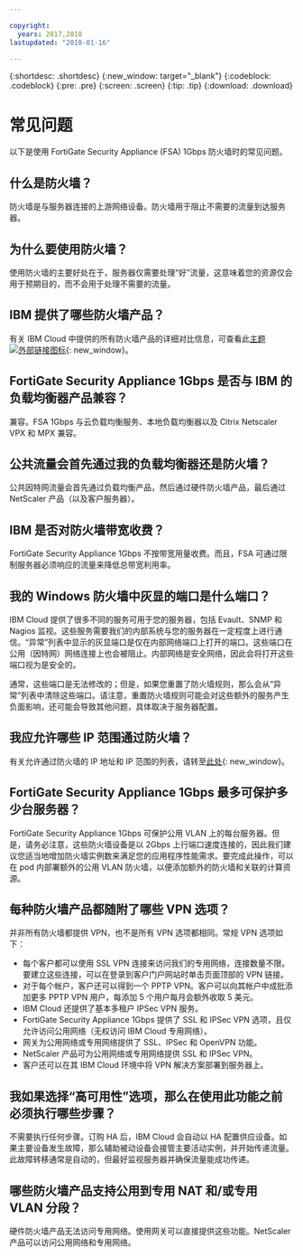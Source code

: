 ```yaml
---

copyright:
  years: 2017,2018
lastupdated: "2018-01-16"

---
```


{:shortdesc: .shortdesc}
{:new_window: target="_blank"}
{:codeblock: .codeblock}
{:pre: .pre}
{:screen: .screen}
{:tip: .tip}
{:download: .download}

# 常见问题

以下是使用 FortiGate Security Appliance (FSA) 1Gbps 防火墙时的常见问题。

## 什么是防火墙？

防火墙是与服务器连接的上游网络设备。防火墙用于阻止不需要的流量到达服务器。

## 为什么要使用防火墙？

使用防火墙的主要好处在于，服务器仅需要处理“好”流量，这意味着您的资源仅会用于预期目的，而不会用于处理不需要的流量。

## IBM 提供了哪些防火墙产品？
有关 IBM Cloud 中提供的所有防火墙产品的详细对比信息，可查看此[主题 ![外部链接图标](../../icons/launch-glyph.svg "外部链接图标")](https://console.bluemix.net/docs/infrastructure/fortigate-10g/explore-firewalls.html#explore-firewalls){: new_window}。 

## FortiGate Security Appliance 1Gbps 是否与 IBM 的负载均衡器产品兼容？

兼容。FSA 1Gbps 与云负载均衡服务、本地负载均衡器以及 Citrix Netscaler VPX 和 MPX 兼容。

## 公共流量会首先通过我的负载均衡器还是防火墙？

公共因特网流量会首先通过负载均衡产品，然后通过硬件防火墙产品，最后通过 NetScaler 产品（以及客户服务器）。

## IBM 是否对防火墙带宽收费？

FortiGate Security Appliance 1Gbps 不按带宽用量收费。而且，FSA 可通过限制服务器必须响应的流量来降低总带宽利用率。

## 我的 Windows 防火墙中灰显的端口是什么端口？

IBM Cloud 提供了很多不同的服务可用于您的服务器，包括 Evault、SNMP 和 Nagios 监视。这些服务需要我们的内部系统与您的服务器在一定程度上进行通信。“异常”列表中显示的灰显端口是仅在内部网络端口上打开的端口。这些端口在公用（因特网）网络连接上也会被阻止。内部网络是安全网络，因此会将打开这些端口视为是安全的。

通常，这些端口是无法修改的；但是，如果您重置了防火墙规则，那么会从“异常”列表中清除这些端口。请注意，重置防火墙规则可能会对这些额外的服务产生负面影响，还可能会导致其他问题，具体取决于服务器配置。

## 我应允许哪些 IP 范围通过防火墙？

有关允许通过防火墙的 IP 地址和 IP 范围的列表，请转至[此处](https://console.bluemix.net/docs/infrastructure/hardware-firewall-dedicated/ips.html){: new_window}。 

## FortiGate Security Appliance 1Gbps 最多可保护多少台服务器？

FortiGate Security Appliance 1Gbps 可保护公用 VLAN 上的每台服务器。但是，请务必注意，这些防火墙设备是以 2Gbps 上行端口速度连接的，因此我们建议您适当地增加防火墙实例数来满足您的应用程序性能需求。要完成此操作，可以在 pod 内部署额外的公用 VLAN 防火墙，以便添加额外的防火墙和关联的计算资源。

## 每种防火墙产品都随附了哪些 VPN 选项？

并非所有防火墙都提供 VPN，也不是所有 VPN 选项都相同。常规 VPN 选项如下：

* 每个客户都可以使用 SSL VPN 连接来访问我们的专用网络，连接数量不限。要建立这些连接，可以在登录到客户门户网站时单击页面顶部的 VPN 链接。
* 对于每个帐户，客户还可以得到一个 PPTP VPN。客户可以向其帐户中成批添加更多 PPTP VPN 用户，每添加 5 个用户每月会额外收取 5 美元。
* IBM Cloud 还提供了基本多租户 IPSec VPN 服务。
* FortiGate Security Appliance 1Gbps 提供了 SSL 和 IPSec VPN 选项，且仅允许访问公用网络（无权访问 IBM Cloud 专用网络）。
* 网关为公用网络或专用网络提供了 SSL、IPSec 和 OpenVPN 功能。
* NetScaler 产品可为公用网络或专用网络提供 SSL 和 IPSec VPN。
* 客户还可以在其 IBM Cloud 环境中将 VPN 解决方案部署到服务器上。

## 我如果选择“高可用性”选项，那么在使用此功能之前必须执行哪些步骤？

不需要执行任何步骤。订购 HA 后，IBM Cloud 会自动以 HA 配置供应设备。如果主要设备发生故障，那么辅助被动设备会接管主要活动实例，并开始传递流量。此故障转移通常是自动的，但最好监视服务器并确保流量能成功传递。

## 哪些防火墙产品支持公用到专用 NAT 和/或专用 VLAN 分段？

硬件防火墙产品无法访问专用网络。使用网关可以直接提供这些功能。NetScaler 产品可以访问公用网络和专用网络。
